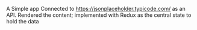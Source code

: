 A Simple app Connected to https://jsonplaceholder.typicode.com/ as an API. Rendered the content; implemented with Redux as the central state to hold the data
